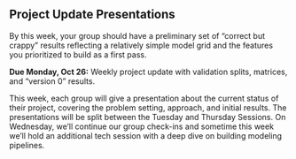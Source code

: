 ## Project Update Presentations
By this week, your group should have a preliminary set of “correct but crappy” results reflecting a relatively simple model grid and the features you prioritized to build as a first pass.

**Due Monday, Oct 26:** Weekly project update with validation splits, matrices, and “version 0” results.

This  week,  each  group  will  give  a  presentation  about  the  current  status  of  their  project, covering the problem setting, approach, and initial results.  The presentations will be split between the Tuesday and Thursday Sessions. On Wednesday, we’ll continue our group check-ins and sometime this week we’ll hold an additional tech session with a deep dive on building modeling pipelines.
